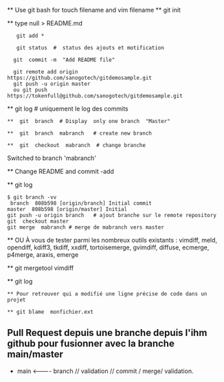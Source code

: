 ** Use git bash for  touch filename and  vim  filename 
** git init


**  type null > README.md

```
   git add *

   git status  #  status des ajouts et motification

  git  commit -m  "Add README file"

  git remote add origin https://github.com/sanogotech/gitdemosample.git
  git push -u origin master
  ou git push https://tokenfull@github.com/sanogotech/gitdemosample.git

```
** git log # uniquement le log des commits

```
**  git  branch  # Display  only one branch  "Master"

**  git  branch  mabranch   # create new branch

**  git  checkout  mabranch  # change branche
```

Switched to branch 'mabranch'

**  Change  README and  commit -add

** git log
```
$ git branch -vv
 branch  808b598 [origin/branch] Initial commit                                                                                                                         master  808b598 [origin/master] Initial 
git push -u origin branch   # ajout branche sur le remote repository
git  checkout master
git merge  mabranch # merge de mabranch vers master
```
** OU À vous de tester parmi les nombreux outils existants : vimdiff, meld, opendiff, kdiff3, tkdiff, xxdiff, tortoisemerge, gvimdiff, diffuse, ecmerge, p4merge, araxis, emerge

** git mergetool vimdiff

** git log

```
** Pour retrouver qui a modifié une ligne précise de code dans un projet

** git blame  monfichier.ext

```
## Pull Request depuis une branche depuis l'ihm github pour fusionner avec la branche main/master
* main <---- branch  //  validation // commit / merge/ validation.
